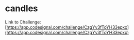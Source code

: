 # candles

Link to Challenge: [https://app.codesignal.com/challenge/CzgYv3fToYH33epxx](https://app.codesignal.com/challenge/CzgYv3fToYH33epxx)